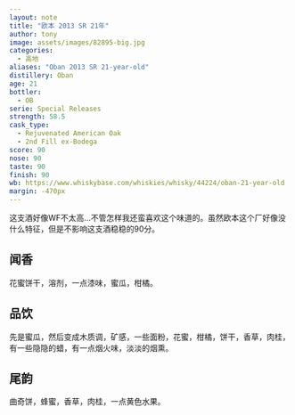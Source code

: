 ```yaml
---
layout: note
title: "欧本 2013 SR 21年"
author: tony
image: assets/images/82895-big.jpg
categories:
  - 高地
aliases: "Oban 2013 SR 21-year-old"
distillery: Oban
age: 21
bottler:
  - OB
serie: Special Releases
strength: 58.5
cask_type:
  - Rejuvenated American Oak
  - 2nd Fill ex-Bodega
score: 90
nose: 90
taste: 90
finish: 90
wb: https://www.whiskybase.com/whiskies/whisky/44224/oban-21-year-old
margin: -470px
---
```

这支酒好像WF不太高...不管怎样我还蛮喜欢这个味道的。虽然欧本这个厂好像没什么特征，但是不影响这支酒稳稳的90分。

## 闻香
花蜜饼干，溶剂，一点漆味，蜜瓜，柑橘。

## 品饮
先是蜜瓜，然后变成木质调，矿感，一些面粉，花蜜，柑橘，饼干，香草，肉桂，有一些隐隐的蜡，有一点烟火味，淡淡的烟熏。

## 尾韵
曲奇饼，蜂蜜，香草，肉桂，一点黄色水果。
